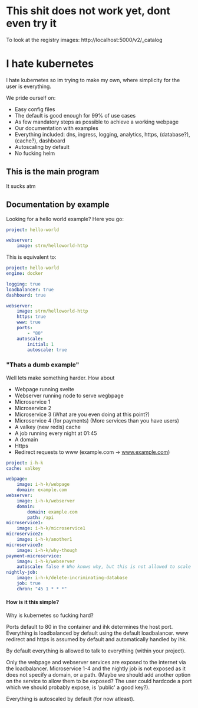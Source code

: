 # This shit does not work yet, dont even try it

To look at the registry images: http://localhost:5000/v2/_catalog

# I hate kubernetes

I hate kubernetes so im trying to make my own, where simplicity for the user is
everything.


We pride ourself on:

- Easy config files
- The default is good enough for 99% of use cases
- As few mandatory steps as possible to achieve a working webpage
- Our documentation with examples
- Everything included: dns, ingress, logging, analytics, https, (database?),
  (cache?), dashboard
- Autoscaling by default
- No fucking helm

## This is the main program

It sucks atm

## Documentation by example

Looking for a hello world example? Here you go:

```yml
project: hello-world

webserver:
    image: strm/helloworld-http
```

This is equivalent to:

```yml
project: hello-world
engine: docker

logging: true
loadbalancer: true
dashboard: true

webserver:
    image: strm/helloworld-http
    https: true
    www: true
    ports:
        - "80"
    autoscale:
        initial: 1
        autoscale: true
```

### "Thats a dumb example"

Well lets make something harder. How about

- Webpage running svelte
- Webserver running node to serve wegbpage
- Microservice 1
- Microservice 2
- Microservice 3 (What are you even doing at this point?)
- Microservice 4 (for payments) (More services than you have users)
- A valkey (new redis) cache
- A job running every night at 01:45
- A domain
- Https
- Redirect requests to www (example.com -> www.example.com)

```yml
project: i-h-k
cache: valkey

webpage:
    image: i-h-k/webpage
    domain: example.com
webserver:
    image: i-h-k/webserver
    domain:
        domain: example.com
        path: /api
microservice1:
    image: i-h-k/microservice1
microservice2:
    image: i-h-k/another1
microservice3:
    image: i-h-k/why-though
payment-microservice:
    image: i-h-k/webserver
    autoscale: false # Who knows why, but this is not allowed to scale (Are you maybe running payment without transactions?)
nightly-job:
    image: i-h-k/delete-incriminating-database
    job: true
    chron: "45 1 * * *"
```

#### How is it this simple?

Why is kubernetes so fucking hard?

Ports default to 80 in the container and ihk determines the host port.
Everything is loadbalanced by default using the default loadbalancer. www
redirect and https is assumed by default and automatically handled by ihk.

By default everything is allowed to talk to everything (within your project).

Only the webpage and webserver services are exposed to the internet via the
loadbalancer. Microservice 1-4 and the nightly job is not exposed as it does not
specify a domain, or a path. (Maybe we should add another option on the service
to allow them to be exposed? The user could hardcode a port which we should
probably expose, is 'public' a good key?).

Everything is autoscaled by default (for now atleast).
